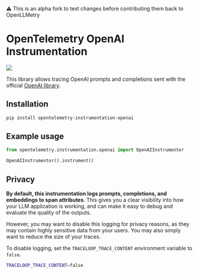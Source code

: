 ⚠️ This is an alpha fork to test changes before contributing them back to OpenLLMetry

# OpenTelemetry OpenAI Instrumentation

<a href="https://pypi.org/project/opentelemetry-instrumentation-openai/">
    <img src="https://badge.fury.io/py/opentelemetry-instrumentation-openai.svg">
</a>

This library allows tracing OpenAI prompts and completions sent with the official [OpenAI library](https://github.com/openai/openai-python).

## Installation

```bash
pip install opentelemetry-instrumentation-openai
```

## Example usage

```python
from opentelemetry.instrumentation.openai import OpenAIInstrumentor

OpenAIInstrumentor().instrument()
```

## Privacy

**By default, this instrumentation logs prompts, completions, and embeddings to span attributes**. This gives you a clear visibility into how your LLM application is working, and can make it easy to debug and evaluate the quality of the outputs.

However, you may want to disable this logging for privacy reasons, as they may contain highly sensitive data from your users. You may also simply want to reduce the size of your traces.

To disable logging, set the `TRACELOOP_TRACE_CONTENT` environment variable to `false`.

```bash
TRACELOOP_TRACE_CONTENT=false
```
